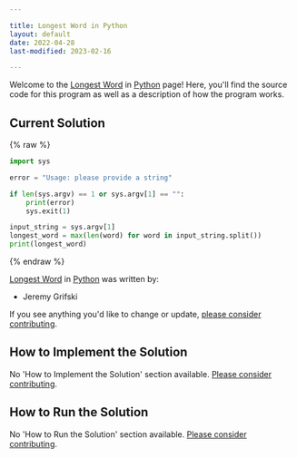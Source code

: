 ```yaml
---

title: Longest Word in Python
layout: default
date: 2022-04-28
last-modified: 2023-02-16

---
```


Welcome to the [Longest Word](https://sampleprograms.io/projects/longest-word) in [Python](https://sampleprograms.io/languages/python) page! Here, you'll find the source code for this program as well as a description of how the program works.

## Current Solution

{% raw %}

```python
import sys

error = "Usage: please provide a string"

if len(sys.argv) == 1 or sys.argv[1] == "":
    print(error)
    sys.exit(1)

input_string = sys.argv[1]
longest_word = max(len(word) for word in input_string.split())
print(longest_word)
```

{% endraw %}

[Longest Word](https://sampleprograms.io/projects/longest-word) in [Python](https://sampleprograms.io/languages/python) was written by:

- Jeremy Grifski

If you see anything you'd like to change or update, [please consider contributing](https://github.com/TheRenegadeCoder/sample-programs).

## How to Implement the Solution

No 'How to Implement the Solution' section available. [Please consider contributing](https://github.com/TheRenegadeCoder/sample-programs-website).

## How to Run the Solution

No 'How to Run the Solution' section available. [Please consider contributing](https://github.com/TheRenegadeCoder/sample-programs-website).